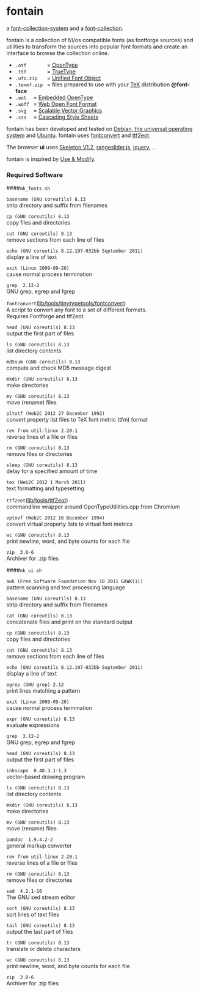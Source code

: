 fontain
=======

a [font-collection-system](https://github.com/lafkon/fontain) 
and a [font-collection](http://fountain.x).


fontain is a collection of f/l/os compatible fonts (as fontforge 
sources) and utilities to transform the sources into popular font formats 
and create an interface to browse the collection online.

- `.otf       ` = [OpenType](http://en.wikipedia.org/wiki/OpenType)
- `.ttf       ` = [TrueType](http://en.wikipedia.org/wiki/TrueType)
- `.ufo.zip   ` = [Unified Font Object](http://unifiedfontobject.org/)
- `.texmf.zip ` = files prepared to use with your [TeX](http://en.wikipedia.org/wiki/TeX) distribution
**@font-face**    
- `.eot  `      = [Embedded OpenType](http://en.wikipedia.org/wiki/Embedded_OpenType)
- `.woff `      = [Web Open Font Format](http://en.wikipedia.org/wiki/Web_Open_Font_Format)
- `.svg  `      = [Scalable Vector Graphics](http://en.wikipedia.org/wiki/Web_typography#Scalable_Vector_Graphics)
- `.css  `      = [Cascading Style Sheets](http://en.wikipedia.org/wiki/Cascading_Style_Sheets)

fontain has been developed and tested on [Debian, the universal operating system](https://www.debian.org/)
and [Ubuntu](http://www.ubuntu.com/).
fontain uses [fontconvert](https://gitorious.org/manufacturaindhacks/tinytypetools/source/fontconvert) and 
[ttf2eot](https://github.com/metaflop/ttf2eot).

The browser **ui** uses 
[Skeleton V1.2](http://www.getskeleton.com/), 
[rangeslider.js](https://github.com/andreruffert/rangeslider.js), 
[jquery](), 
...

 fontain is inspired by [Use & Modify](http://usemodify.com/).





### Required Software

####`mk_fonts.sh`

`basename (GNU coreutils) 8.13`    
 strip directory and suffix from filenames    

`cp (GNU coreutils) 8.13`    
 copy files and directories    

`cut (GNU coreutils) 8.13`    
 remove sections from each line of files    

`echo (GNU coreutils 8.12.197-032bb September 2011)`    
 display a line of text    

`exit (Linux 2009-09-20)`    
 cause normal process termination    

`grep  2.12-2`    
 GNU grep, egrep and fgrep    

`fontconvert`([lib/tools/tinytypetools/fontconvert](tree/master/lib/tools/tinytypetools/fontconvert))    
 A script to convert any font to a set of different formats.    
 Requires Fontforge and ttf2eot.

`head (GNU coreutils) 8.13`    
 output the first part of files    

`ls (GNU coreutils) 8.13`    
 list directory contents    

`md5sum (GNU coreutils) 8.13`    
 compute and check MD5 message digest    

`mkdir (GNU coreutils) 8.13`    
 make directories    

`mv (GNU coreutils) 8.13`    
 move (rename) files    

`pltotf (Web2C 2012 27 December 1992)`    
 convert property list files to TeX font metric (tfm) format    

`rev from util-linux 2.20.1`    
 reverse lines of a file or files    

`rm (GNU coreutils) 8.13`    
 remove files or directories    

`sleep (GNU coreutils) 8.13`    
 delay for a specified amount of time    

`tex (Web2C 2012 1 March 2011)`    
 text formatting and typesetting    

`ttf2eot`([lib/tools/ttf2eot](tree/master/lib/tools/ttf2eot))    
 commandline wrapper around OpenTypeUtilities.cpp from Chromium

`vptovf (Web2C 2012 16 December 1994)`    
 convert virtual property lists to virtual font metrics    

`wc (GNU coreutils) 8.13`    
 print newline, word, and byte counts for each file    

`zip  3.0-6`    
 Archiver for .zip files    




####`mk_ui.sh`


`awk (Free Software Foundation Nov 10 2011 GAWK(1))`    
 pattern scanning and text processing language    

`basename (GNU coreutils) 8.13`    
 strip directory and suffix from filenames    

`cat (GNU coreutils) 8.13`    
 concatenate files and print on the standard output    

`cp (GNU coreutils) 8.13`    
 copy files and directories    

`cut (GNU coreutils) 8.13`    
 remove sections from each line of files    

`echo (GNU coreutils 8.12.197-032bb September 2011)`    
 display a line of text    

`egrep (GNU grep) 2.12`    
 print lines matching a pattern    

`exit (Linux 2009-09-20)`    
 cause normal process termination    

`expr (GNU coreutils) 8.13`    
 evaluate expressions    

`grep  2.12-2`    
 GNU grep, egrep and fgrep    

`head (GNU coreutils) 8.13`    
 output the first part of files    

`inkscape  0.48.3.1-1.3`    
 vector-based drawing program    

`ls (GNU coreutils) 8.13`    
 list directory contents    

`mkdir (GNU coreutils) 8.13`    
 make directories    

`mv (GNU coreutils) 8.13`    
 move (rename) files    

`pandoc  1.9.4.2-2`    
 general markup converter    

`rev from util-linux 2.20.1`    
 reverse lines of a file or files    

`rm (GNU coreutils) 8.13`    
 remove files or directories    

`sed  4.2.1-10`    
 The GNU sed stream editor    

`sort (GNU coreutils) 8.13`    
 sort lines of text files    

`tail (GNU coreutils) 8.13`    
 output the last part of files    

`tr (GNU coreutils) 8.13`    
 translate or delete characters    

`wc (GNU coreutils) 8.13`    
 print newline, word, and byte counts for each file    

`zip  3.0-6`    
 Archiver for .zip files    

